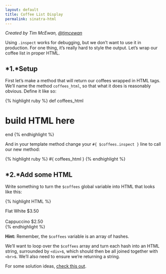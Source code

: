 ```yaml
---
layout: default
title: Coffee List Display
permalink: sinatra-html
---
```


*Created by Tim McEwan, [@tjmcewan](https://twitter.com/tjmcewan)*

Using `.inspect` works for debugging, but we don’t want to use it in production. For one thing, it’s really hard to style the output. Let’s wrap our coffee list in proper HTML.

## *1.*Setup

First let’s make a method that will return our coffees wrapped in HTML tags. We’ll name the method `coffees_html`, so that what it does is reasonably obvious. Define it like so:

{% highlight ruby %}
def coffees_html
# build HTML here
end
{% endhighlight %}

And in your template method change your `#{ $coffees.inspect }` line to call our new method:

{% highlight ruby %}
#{ coffees_html }
{% endhighlight %}

## *2.*Add some HTML

Write something to turn the `$coffees` global variable into HTML that looks like this:

{% highlight HTML %}
<div>Flat White $3.50</div>
<br>
<div>Cappuccino $2.50</div>
{% endhighlight %}

**Hint:** Remember, the `$coffees` variable is an array of hashes.

We’ll want to loop over the `$coffees` array and turn each hash into an HTML string, surrounded by `<div>`s, which should then be all joined together with `<br>`s. We’ll also need to ensure we’re returning a string.

For some solution ideas, [check this out](http://tjmcewan.github.io/coffeecalc/snippets/coffees_html.rb.txt).

